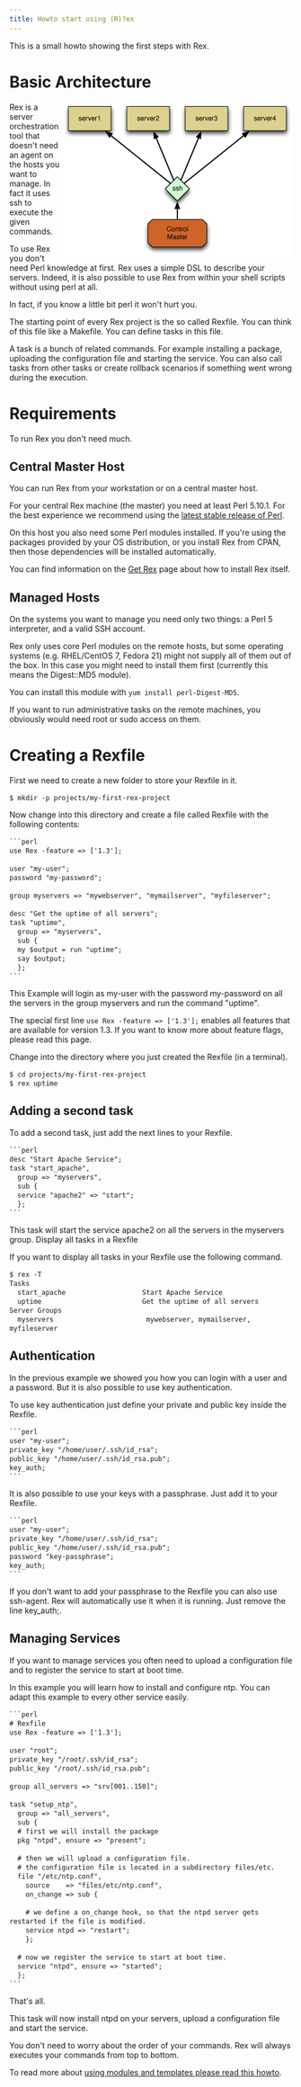 ```yaml
---
title: Howto start using (R)?ex
---
```


This is a small howto showing the first steps with Rex.

# Basic Architecture

<img style="float: right;" src="/public/images/skin/rexify.org/archi.png" width="410" height="272" />

Rex is a server orchestration tool that doesn't need an agent on the hosts you want to manage. In fact it uses ssh to execute the given commands.

To use Rex you don't need Perl knowledge at first. Rex uses a simple DSL to describe your servers. Indeed, it is also possible to use Rex from within your shell scripts without using perl at all.

In fact, if you know a little bit perl it won't hurt you.

The starting point of every Rex project is the so called Rexfile. You can think of this file like a Makefile. You can define tasks in this file.

A task is a bunch of related commands. For example installing a package, uploading the configuration file and starting the service. You can also call tasks from other tasks or create rollback scenarios if something went wrong during the execution.

# Requirements

To run Rex you don't need much.

## Central Master Host

You can run Rex from your workstation or on a central master host.

For your central Rex machine (the master) you need at least Perl 5.10.1. For the best experience we recommend using the [latest stable release of Perl](https://www.perl.org/get.html).

On this host you also need some Perl modules installed. If you're using the packages provided by your OS distribution, or you install Rex from CPAN, then those dependencies will be installed automatically.

You can find information on the [Get Rex](/get/index.html) page about how to install Rex itself.

## Managed Hosts

On the systems you want to manage you need only two things: a Perl 5 interpreter, and a valid SSH account.

Rex only uses core Perl modules on the remote hosts, but some operating systems (e.g. RHEL/CentOS 7, Fedora 21) might not supply all of them out of the box. In this case you might need to install them first (currently this means the Digest::MD5 module).

You can install this module with `yum install perl-Digest-MD5`.

If you want to run administrative tasks on the remote machines, you obviously would need root or sudo access on them.

# Creating a Rexfile

First we need to create a new folder to store your Rexfile in it.

    $ mkdir -p projects/my-first-rex-project

Now change into this directory and create a file called Rexfile with the following contents:

    ```perl
    use Rex -feature => ['1.3'];
    
    user "my-user";
    password "my-password";
    
    group myservers => "mywebserver", "mymailserver", "myfileserver";
    
    desc "Get the uptime of all servers";
    task "uptime",
      group => "myservers",
      sub {
      my $output = run "uptime";
      say $output;
      };
    ```

This Example will login as my-user with the password my-password on all the servers in the group myservers and run the command "uptime".

The special first line `use Rex -feature => ['1.3'];` enables all features that are available for version 1.3. If you want to know more about feature flags, please read this page.

Change into the directory where you just created the Rexfile (in a terminal).

    $ cd projects/my-first-rex-project
    $ rex uptime

## Adding a second task

To add a second task, just add the next lines to your Rexfile.

    ```perl
    desc "Start Apache Service";
    task "start_apache",
      group => "myservers",
      sub {
      service "apache2" => "start";
      };
    ```

This task will start the service apache2 on all the servers in the myservers group.
Display all tasks in a Rexfile

If you want to display all tasks in your Rexfile use the following command.

    $ rex -T
    Tasks
      start_apache                   Start Apache Service
      uptime                         Get the uptime of all servers
    Server Groups
      myservers                       mywebserver, mymailserver, myfileserver

## Authentication

In the previous example we showed you how you can login with a user and a password. But it is also possible to use key authentication.

To use key authentication just define your private and public key inside the Rexfile.

    ```perl
    user "my-user";
    private_key "/home/user/.ssh/id_rsa";
    public_key "/home/user/.ssh/id_rsa.pub";
    key_auth;
    ```

It is also possible to use your keys with a passphrase. Just add it to your Rexfile.

    ```perl
    user "my-user";
    private_key "/home/user/.ssh/id_rsa";
    public_key "/home/user/.ssh/id_rsa.pub";
    password "key-passphrase";
    key_auth;
    ```

If you don't want to add your passphrase to the Rexfile you can also use ssh-agent. Rex will automatically use it when it is running. Just remove the line key\_auth;.

## Managing Services

If you want to manage services you often need to upload a configuration file and to register the service to start at boot time.

In this example you will learn how to install and configure ntp. You can adapt this example to every other service easily.

    ```perl
    # Rexfile
    use Rex -feature => ['1.3'];
    
    user "root";
    private_key "/root/.ssh/id_rsa";
    public_key "/root/.ssh/id_rsa.pub";
    
    group all_servers => "srv[001..150]";
    
    task "setup_ntp",
      group => "all_servers",
      sub {
      # first we will install the package
      pkg "ntpd", ensure => "present";
    
      # then we will upload a configuration file.
      # the configuration file is located in a subdirectory files/etc.
      file "/etc/ntp.conf",
        source    => "files/etc/ntp.conf",
        on_change => sub {
    
        # we define a on_change hook, so that the ntpd server gets restarted if the file is modified.
        service ntpd => "restart";
        };
    
      # now we register the service to start at boot time.
      service "ntpd", ensure => "started";
      };
    ```

That's all.

This task will now install ntpd on your servers, upload a configuration file and start the service.

You don't need to worry about the order of your commands. Rex will always executes your commands from top to bottom.

To read more about [using modules and templates please read this howto](../../docs/guides/using_modules_and_templates.html).
